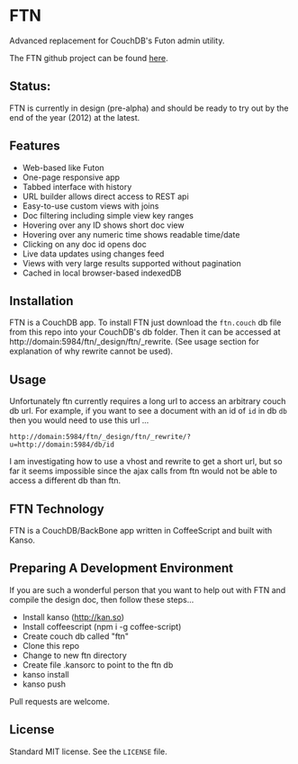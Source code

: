 # FTN
Advanced replacement for CouchDB's Futon admin utility.

The FTN github project can be found [here](https://github.com/mark-hahn/ftn).

## Status:

FTN is currently in design (pre-alpha) and should be ready to try out by the end of the year (2012) at the latest.

## Features
 
- Web-based like Futon
- One-page responsive app
- Tabbed interface with history
- URL builder allows direct access to REST api
- Easy-to-use custom views with joins
- Doc filtering including simple view key ranges
- Hovering over any ID shows short doc view
- Hovering over any numeric time shows readable time/date
- Clicking on any doc id opens doc
- Live data updates using changes feed
- Views with very large results supported without pagination
- Cached in local browser-based indexedDB
 
## Installation

FTN is a CouchDB app. To install FTN just download the `ftn.couch` db file from this repo into your CouchDB's db folder.  Then it can be accessed at http://domain:5984/ftn/_design/ftn/_rewrite.  (See usage section for explanation of why rewrite cannot be used).

## Usage

Unfortunately ftn currently requires a long url to access an arbitrary couch db url.  For example, if you want to see a document with an id of `id` in db `db` then you would need to use this url ...

    http://domain:5984/ftn/_design/ftn/_rewrite/?u=http://domain:5984/db/id

I am investigating how to use a vhost and rewrite to get a short url, but so far it seems impossible since the ajax calls from ftn would not be able to access a different db than ftn.

## FTN Technology

FTN is a CouchDB/BackBone app written in CoffeeScript and built with Kanso.

## Preparing A Development Environment

If you are such a wonderful person that you want to help out with FTN and compile the design doc, then follow these steps...

- Install kanso (http://kan.so)
- Install coffeescript (npm i -g coffee-script)
- Create couch db called "ftn"
- Clone this repo
- Change to new ftn directory
- Create file .kansorc to point to the ftn db
- kanso install
- kanso push

Pull requests are welcome.

## License

Standard MIT license.  See the `LICENSE` file.

